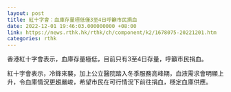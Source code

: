 ```yaml
---
layout: post
title: 紅十字會：血庫存量極低僅3至4日呼籲市民捐血
date: 2022-12-01 19:46:03.000000000 +08:00
link: https://news.rthk.hk/rthk/ch/component/k2/1678075-20221201.htm
categories: rthk
---
```


香港紅十字會表示，血庫存量極低，目前只有3至4日存量，呼籲市民捐血。

紅十字會表示，冷鋒來襲，加上公立醫院踏入冬季服務高峰期，血液需求會明顯上升，令血庫情況更趨嚴峻，希望市民在可行情況下前往捐血，穩定血庫供應。
